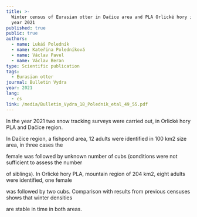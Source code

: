 ```yaml
---
title: >-
  Winter census of Eurasian otter in Dačice area and PLA Orlické hory in the
  year 2021
published: true
public: true
authors:
  - name: Lukáš Poledník
  - name: Kateřina Poledníková
  - name: Václav Pavel
  - name: Václav Beran
type: Scientific publication
tags:
  - Eurasian otter
journal: Bulletin Vydra
year: 2021
lang:
  - cs
link: /media/Bulletin_Vydra_18_Polednik_etal_49_55.pdf
---
```

In the year 2021 two snow tracking surveys were carried out, in Orlické hory PLA and Dačice region. 

In Dačice region, a fishpond area, 12 adults were identified in 100 km2 size area, in three cases the 

female was followed by unknown number of cubs (conditions were not sufficient to assess the number 

of siblings). In Orlické hory PLA, mountain region of 204 km2, eight adults were identified, one female 

was followed by two cubs. Comparison with results from previous censuses shows that winter densities 

are stable in time in both areas.
